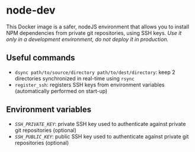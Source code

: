 # node-dev

This Docker image is a safer, nodeJS environment that allows you to install NPM dependencies
from private git repositories, using SSH keys.
*Use it only in a development environment, do not deploy it in production.*

## Useful commands

- `dsync path/to/source/directory path/to/dest/directory`: keep 2 directories synchronized in real-time using `rsync`
- `register_ssh`: registers SSH keys from environment variables (automatically performed on start-up)


## Environment variables

- *`SSH_PRIVATE_KEY`*: private SSH key used to authenticate against private git repositories (optional)
- *`SSH_PUBLIC_KEY`*: public SSH key used to authenticate against private git repositories (optional)
